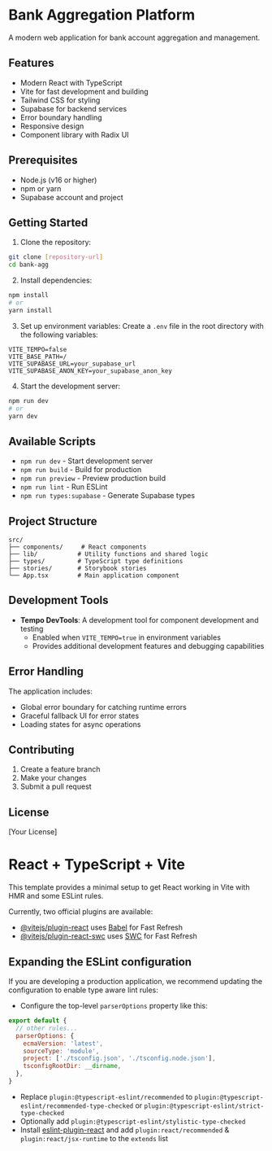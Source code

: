 # Bank Aggregation Platform

A modern web application for bank account aggregation and management.

## Features

- Modern React with TypeScript
- Vite for fast development and building
- Tailwind CSS for styling
- Supabase for backend services
- Error boundary handling
- Responsive design
- Component library with Radix UI

## Prerequisites

- Node.js (v16 or higher)
- npm or yarn
- Supabase account and project

## Getting Started

1. Clone the repository:
```bash
git clone [repository-url]
cd bank-agg
```

2. Install dependencies:
```bash
npm install
# or
yarn install
```

3. Set up environment variables:
Create a `.env` file in the root directory with the following variables:
```env
VITE_TEMPO=false
VITE_BASE_PATH=/
VITE_SUPABASE_URL=your_supabase_url
VITE_SUPABASE_ANON_KEY=your_supabase_anon_key
```

4. Start the development server:
```bash
npm run dev
# or
yarn dev
```

## Available Scripts

- `npm run dev` - Start development server
- `npm run build` - Build for production
- `npm run preview` - Preview production build
- `npm run lint` - Run ESLint
- `npm run types:supabase` - Generate Supabase types

## Project Structure

```
src/
├── components/     # React components
├── lib/           # Utility functions and shared logic
├── types/         # TypeScript type definitions
├── stories/       # Storybook stories
└── App.tsx        # Main application component
```

## Development Tools

- **Tempo DevTools**: A development tool for component development and testing
  - Enabled when `VITE_TEMPO=true` in environment variables
  - Provides additional development features and debugging capabilities

## Error Handling

The application includes:
- Global error boundary for catching runtime errors
- Graceful fallback UI for error states
- Loading states for async operations

## Contributing

1. Create a feature branch
2. Make your changes
3. Submit a pull request

## License

[Your License]

# React + TypeScript + Vite

This template provides a minimal setup to get React working in Vite with HMR and some ESLint rules.

Currently, two official plugins are available:

- [@vitejs/plugin-react](https://github.com/vitejs/vite-plugin-react/blob/main/packages/plugin-react/README.md) uses [Babel](https://babeljs.io/) for Fast Refresh
- [@vitejs/plugin-react-swc](https://github.com/vitejs/vite-plugin-react-swc) uses [SWC](https://swc.rs/) for Fast Refresh

## Expanding the ESLint configuration

If you are developing a production application, we recommend updating the configuration to enable type aware lint rules:

- Configure the top-level `parserOptions` property like this:

```js
export default {
  // other rules...
  parserOptions: {
    ecmaVersion: 'latest',
    sourceType: 'module',
    project: ['./tsconfig.json', './tsconfig.node.json'],
    tsconfigRootDir: __dirname,
  },
}
```

- Replace `plugin:@typescript-eslint/recommended` to `plugin:@typescript-eslint/recommended-type-checked` or `plugin:@typescript-eslint/strict-type-checked`
- Optionally add `plugin:@typescript-eslint/stylistic-type-checked`
- Install [eslint-plugin-react](https://github.com/jsx-eslint/eslint-plugin-react) and add `plugin:react/recommended` & `plugin:react/jsx-runtime` to the `extends` list

